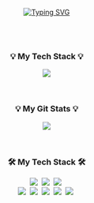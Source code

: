 <br><br>
<p align="center">
   <a href="https://git.io/typing-svg">
      <img src="https://readme-typing-svg.demolab.com?                 font=Yeon+Sung&size=40&pause=1000&color=C7C6F4&background=FFFFFF00&center=true&width=435&lines=HI+there%2C+I'm+YongGyu" alt="Typing SVG" />
   </a>
</p><br><br>

<h3 align="center"> 💡 My Tech Stack 💡</h3>
<p align="center">
    <a href="https://github.com/JYG200">
      <img align="center" src="https://github-readme-stats.vercel.app/api/top-langs/?username=JYG200&layout=compact&theme=transparent&langs_count=10&title_color=7F7EBE&text_color=transparent">
    </a>
</p><br>
   
<h3 align="center">💡 My Git Stats 💡</h3>
<p align="center">
    <a href="https://github.com/JYG200">
      <img align="center" src="https://github-readme-stats.vercel.app/api?username=JYG200&theme=transparent&show_icons=true&title_color=7F7EBE&text_color=transparent">
   </a>
</p><br>

<h3 align="center"> 🛠️ My Tech Stack 🛠️</h3>
<p align="center">
   <img src="https://img.shields.io/badge/HTML5-E34F26?style=for-the-badge&logo=html5&logoColor=white"/></a>&nbsp
   <img src="https://img.shields.io/badge/CSS3-1572B6?style=for-the-badge&logo=css3&logoColor=white"/></a>&nbsp
   <img src="https://img.shields.io/badge/JavaScript-F7DF1E?style=for-the-badge&logo=javascript&logoColor=black"/></a>&nbsp <br>
   <img src="https://img.shields.io/badge/Python-3766AB?style=for-the-badge&logo=Python&logoColor=white"/></a>&nbsp
   <img src="https://img.shields.io/badge/Java-ED8B00?style=for-the-badge&logo=java&logoColor=white"/></a>&nbsp
   <img src="https://img.shields.io/badge/Oracle-F80000?style=for-the-badge&logo=Oracle&logoColor=white"/></a>&nbsp
   <img src="https://img.shields.io/badge/Mysql-E6B91E?style=for-the-badge&logo=MySql&logoColor=white"/></a>&nbsp 
   <img src="https://img.shields.io/badge/GIT-E44C30?style=for-the-badge&logo=git&logoColor=white"/></a>&nbsp
<p><br><br>



   
